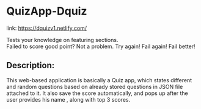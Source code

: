 # QuizApp-Dquiz  

link: https://dquizv1.netlify.com/

Tests your knowledge on featuring sections.   
Failed to score good point? Not a problem. Try again! Fail again! Fail better!  
 

## Description:
This web-based application is basically a Quiz app, which states different and random questions based on already stored questions in JSON file attached to it. It also save the score automatically, and pops up after the user provides his name , along with top 3 scores.

